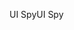 <span data-ttu-id="0446f-101">UI Spy</span><span class="sxs-lookup"><span data-stu-id="0446f-101">UI Spy</span></span>